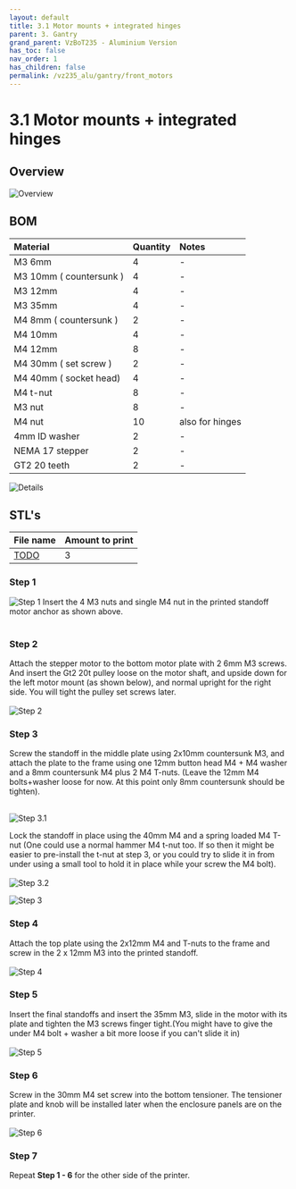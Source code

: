 ```yaml
---
layout: default
title: 3.1 Motor mounts + integrated hinges
parent: 3. Gantry
grand_parent: VzBoT235 - Aluminium Version
has_toc: false
nav_order: 1
has_children: false
permalink: /vz235_alu/gantry/front_motors
---
```


# 3.1 Motor mounts + integrated hinges

## Overview

![Overview](../../assets/images/manual/vz235_alu/gantry/front_motors/overview.png)

## BOM

| Material        | Quantity          | Notes |
|:-------------|:------------------|:------|
| M3 6mm           | 4 | - |
| M3 10mm ( countersunk ) | 4 | - |
| M3 12mm | 4 | - |
| M3 35mm | 4 | - |
| M4 8mm ( countersunk ) | 2 | - |
| M4 10mm | 4 | - |
| M4 12mm | 8 | - |
| M4 30mm ( set screw ) | 2 | - |
| M4 40mm ( socket head) | 4 | - |
| M4 t-nut | 8 | - |
| M3 nut | 8 | - |
| M4 nut | 10 | also for hinges |
| 4mm ID washer | 2 | - |
| NEMA 17 stepper | 2 | - |
| GT2 20 teeth | 2 | - |

![Details](../../assets/images/manual/vz235_alu/gantry/front_motors/details.png)

## STL's

| File name | Amount to print |
|-----------|-----------------|
| <a href="https://github.com/VzBoT3D/VzBoT-Vz235/blob/main/Assemblies%20%26%20STL/Frame/Frame%20brace.stl" target="_blank">TODO</a> | 3 |

### Step 1

![Step 1](../../assets/images/manual/vz235_alu/gantry/front_motors/step1.png)
Insert the 4 M3 nuts and single M4 nut in the printed standoff motor anchor as shown above.<br><br>

### Step 2

Attach the stepper motor to the bottom motor plate with 2 6mm M3 screws. And insert the Gt2 20t pulley loose on the motor shaft, and upside down for the left motor mount (as shown below), and normal upright for the right side. You will tight the pulley set screws later.<br><br>
![Step 2](../../assets/images/manual/vz235_alu/gantry/front_motors/step2.png)

### Step 3

Screw the standoff in the middle plate using 2x10mm countersunk M3, and attach the plate to the frame using one 12mm button head M4 + M4 washer and a 8mm countersunk M4 plus 2 M4 T-nuts. (Leave the 12mm M4 bolts+washer loose for now. At this point only 8mm countersunk should be tighten). <br><br> 

![Step 3.1](../../assets/images/manual/vz235_alu/gantry/front_motors/step3.1.png)

Lock the standoff in place using the 40mm M4 and a spring loaded M4 T-nut (One could use a normal hammer M4 t-nut too. If so then it might be easier to pre-install the t-nut at step 3, or you could try to slide it in from under using a small tool to hold it in place while your screw the M4 bolt).<br><br>
![Step 3.2](../../assets/images/manual/vz235_alu/gantry/front_motors/step3.2.png)

![Step 3](../../assets/images/manual/vz235_alu/gantry/front_motors/step3.png)

### Step 4

Attach the top plate using the 2x12mm M4 and T-nuts to the frame and screw in the 2 x 12mm M3 into the printed standoff.<br><br>
![Step 4](../../assets/images/manual/vz235_alu/gantry/front_motors/step4.png)

### Step 5

Insert the final standoffs and insert the 35mm M3, slide in the motor with its plate and tighten the M3 screws finger tight.(You might have to give the under M4 bolt + washer a bit more loose if you can't slide it in)<br><br>
![Step 5](../../assets/images/manual/vz235_alu/gantry/front_motors/step5.png)

### Step 6

Screw in the 30mm M4 set screw into the bottom tensioner. The tensioner plate and knob will be installed later when the enclosure panels are on the printer.<br><br>
![Step 6](../../assets/images/manual/vz235_alu/gantry/front_motors/step6.png)

### Step 7
Repeat **Step 1 - 6** for the other side of the printer.
